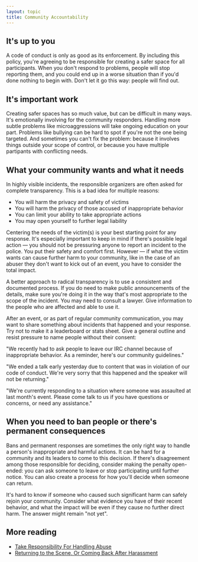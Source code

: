 ```yaml
---
layout: topic
title: Community Accountability
---
```


## It's up to you

A code of conduct is only as good as its enforcement. By including this policy, you're agreeing to be responsible for creating a safer space for all participants. When you don't respond to problems, people will stop reporting them, and you could end up in a worse situation than if you'd done nothing to begin with. Don't let it go this way: people will find out.

## It's important work

Creating safer spaces has so much value, but can be difficult in many ways. It's emotionally involving for the community responders. Handling more subtle problems like microaggressions will take ongoing education on your part. Problems like bullying can be hard to spot if you're not the one being targeted. And sometimes you can't fix the problem: because it involves things outside your scope of control, or because you have multiple partipants with conflicting needs.

## What your community wants and what it needs

In highly visible incidents, the responsible organizers are often asked for complete transparency. This is a bad idea for multiple reasons:

- You will harm the privacy and safety of victims
- You will harm the privacy of those accused of inappropriate behavior
- You can limit your ability to take appropriate actions
- You may open yourself to further legal liability

Centering the needs of the victim(s) is your best starting point for any response. It's especially important to keep in mind if there's possible legal action — you should not be pressuring anyone to report an incident to the police. You put their safety and comfort first. However — if what the victim wants can cause further harm to your community, like in the case of an abuser they don't want to kick out of an event, you have to consider the total impact.

A better approach to radical transparency is to use a consistent and documented process. If you do need to make public announcements of the details, make sure you're doing it in the way that's most appropriate to the scope of the incident. You may need to consult a lawyer. Give information to the people who are affected and able to use it.

After an event, or as part of regular community communication, you may want to share something about incidents that happened and your response. Try not to make it a leaderboard or stats sheet. Give a general outline and resist pressure to name people without their consent:

"We recently had to ask people to leave our IRC channel because of inappropriate behavior. As a reminder, here's our community guidelines."

"We ended a talk early yesterday due to content that was in violation of our code of conduct. We're very sorry that this happened and the speaker will not be returning."

"We're currently responding to a situation where someone was assaulted at last month's event. Please come talk to us if you have questions or concerns, or need any assistance."

## When you need to ban people or there's permanent consequences

Bans and permanent responses are sometimes the only right way to handle a person's inappropriate and harmful actions. It can be hard for a community and its leaders to come to this decision. If there's disagreement among those responsible for deciding, consider making the penalty open-ended: you can ask someone to leave or stop participating until further notice. You can also create a process for how you'll decide when someone can return.

It's hard to know if someone who caused such significant harm can safely rejoin your community. Consider what evidence you have of their recent behavior, and what the impact will be even if they cause no further direct harm. The answer might remain "not yet".

## More reading

- [Take Responsibility For Handling Abuse](http://thebias.com/2015/08/12/take-responsibility-for-handling-abuse/)
- [Returning to the Scene, Or Coming Back After Harassment](http://freethoughtblogs.com/almostdiamonds/2014/07/05/returning-to-the-scene-or-coming-back-after-harassment/)
